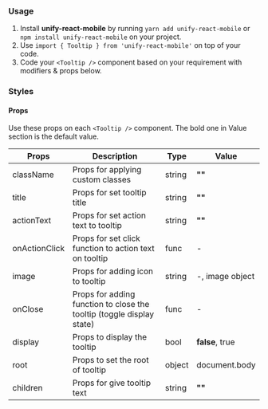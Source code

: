 ### Usage

1. Install **unify-react-mobile** by running `yarn add unify-react-mobile` or `npm install unify-react-mobile` on your project.
2. Use `import { Tooltip } from 'unify-react-mobile'` on top of your code.
3. Code your `<Tooltip />` component based on your requirement with modifiers & props below.



### Styles

#### Props

Use these props on each `<Tooltip />` component. The bold one in Value section is the default value.

| Props            | Description                         | Type            | Value
|---------------------|----------------------------------|-----------------|---------------------|
| className   | Props for applying custom classes   | string            | **""**
| title   | Props for set tooltip title   | string            | **""**
| actionText   | Props for set action text to tooltip   | string            | **""**
| onActionClick   | Props for set click function to action text on tooltip   | func            | -
| image   | Props for adding icon to tooltip   | string            | -, image object
| onClose   | Props for adding function to close the tooltip (toggle display state)   | func            | -
| display   | Props to display the tooltip   | bool            | **false**, true
| root   | Props to set the root of tooltip   | object            | document.body
| children   | Props for give tooltip text   | string            | **""**
